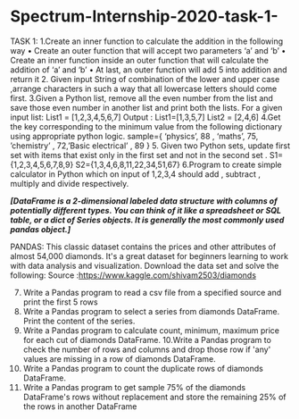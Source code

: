 # Spectrum-Internship-2020-task-1-
TASK 1:
1.Create an inner function to calculate the addition in the following way
•	Create an outer function that will accept two parameters ‘a’ and ‘b’ 
•	Create an inner function inside an outer function that will calculate the addition of ‘a’ and ‘b’ 
•	At last, an outer function will add 5 into addition and return it
2. Given input String of combination of the lower and upper case ,arrange characters in such a way that all lowercase letters should come first.
3.Given a Python list, remove all the even number from the list and save those even number in another list and print both the lists.
For a given input list:  List1 = [1,2,3,4,5,6,7]
Output : List1=[1,3,5,7]
	List2 = [2,4,6]
4.Get the key corresponding to the minimum value from the following dictionary using appropriate python logic.
sample={
‘physics’, 88 ,  ‘maths’, 75,  ’chemistry’ , 72,’Basic electrical’ , 89 
}
5.  Given two Python sets, update first set with items that exist only in the first set and not in the second set .
S1={1,2,3,4,5,6,7,8,9}
S2={1,3,4,6,8,11,22,34,51,67}
6.Program to create simple calculator in Python which on input of 1,2,3,4 should add , subtract , multiply and divide respectively.


***[DataFrame is a 2-dimensional labeled data structure with columns of potentially different types. You can think of it like a spreadsheet or SQL table, or a dict of Series objects. It is generally the most commonly used pandas object.]***


PANDAS:
This classic dataset contains the prices and other attributes of almost 54,000 diamonds. It's a great dataset for beginners learning to work with data analysis and visualization.
Download the data set and solve the following:
Source :https://www.kaggle.com/shivam2503/diamonds

7. Write a Pandas program to read a csv file from a specified source and print the first 5 rows
8. Write a Pandas program to select a series from diamonds DataFrame. Print the content of the series.
9. Write a Pandas program to calculate count, minimum, maximum price for each cut of diamonds DataFrame.
10.Write a Pandas program to check the number of rows and columns and drop those row if 'any' values are missing in a row of diamonds DataFrame.
11.  Write a Pandas program to count the duplicate rows of diamonds DataFrame.
12. Write a Pandas program to get sample 75% of the diamonds DataFrame's rows without replacement and store the remaining 25% of the rows in another DataFrame
